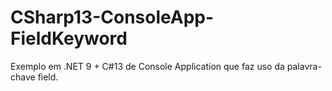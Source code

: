 # CSharp13-ConsoleApp-FieldKeyword
Exemplo em .NET 9 + C#13 de Console Application que faz uso da palavra-chave field.
